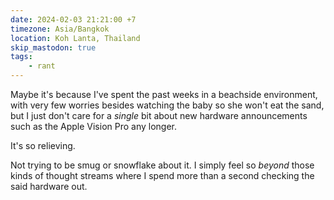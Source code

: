 ```yaml
---
date: 2024-02-03 21:21:00 +7
timezone: Asia/Bangkok
location: Koh Lanta, Thailand
skip_mastodon: true
tags:
    - rant
---
```


Maybe it's because I've spent the past weeks in a beachside environment, with very few worries
besides watching the baby so she won't eat the sand, but I just don't care for a _single_ bit about
new hardware announcements such as the Apple Vision Pro any longer.

It's so relieving.

Not trying to be smug or snowflake about it. I simply feel so _beyond_ those kinds of thought
streams where I spend more than a second checking the said hardware out.
